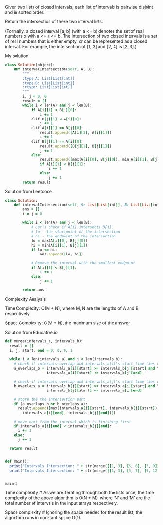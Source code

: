 Given two lists of closed intervals, each list of intervals is pairwise disjoint and in sorted order.

Return the intersection of these two interval lists.

(Formally, a closed interval [a, b] (with a <= b) denotes the set of real numbers x with a <= x <= b.  The intersection of two closed intervals is a set of real numbers that is either empty, or can be represented as a closed interval.  For example, the intersection of [1, 3] and [2, 4] is [2, 3].)

My solution

```ruby
class Solution(object):
    def intervalIntersection(self, A, B):
        """
        :type A: List[List[int]]
        :type B: List[List[int]]
        :rtype: List[List[int]]
        """
        i, j = 0, 0
        result = []
        while i < len(A) and j < len(B):
            if A[i][1] < B[j][0]:
                i += 1
            elif B[j][1] < A[i][0]:
                j += 1
            elif A[i][1] == B[j][0]:
                result.append([A[i][1], A[i][1]])
                i += 1
            elif B[j][1] == A[i][0]:
                result.append([B[j][1], B[j][1]])
                j += 1
            else:
                result.append([max(A[i][0], B[j][0]), min(A[i][1], B[j][1])])
                if A[i][1] < B[j][1]:
                    i += 1
                else:
                    j += 1
        return result
```

Solution from Leetcode

```ruby
class Solution:
    def intervalIntersection(self, A: List[List[int]], B: List[List[int]]) -> List[List[int]]:
        ans = []
        i = j = 0

        while i < len(A) and j < len(B):
            # Let's check if A[i] intersects B[j].
            # lo - the startpoint of the intersection
            # hi - the endpoint of the intersection
            lo = max(A[i][0], B[j][0])
            hi = min(A[i][1], B[j][1])
            if lo <= hi:
                ans.append([lo, hi])

            # Remove the interval with the smallest endpoint
            if A[i][1] < B[j][1]:
                i += 1
            else:
                j += 1

        return ans
```

Complexity Analysis

Time Complexity: O(M + N), where M, N are the lengths of A and B respectively.

Space Complexity: O(M + N), the maximum size of the answer.

Solution from Educative.io

```ruby
def merge(intervals_a, intervals_b):
  result = []
  i, j, start, end = 0, 0, 0, 1

  while i < len(intervals_a) and j < len(intervals_b):
    # check if intervals overlap and intervals_a[i]'s start time lies within the other intervals_b[j]
    a_overlaps_b = intervals_a[i][start] >= intervals_b[j][start] and \
                   intervals_a[i][start] <= intervals_b[j][end]

    # check if intervals overlap and intervals_a[j]'s start time lies within the other intervals_b[i]
    b_overlaps_a = intervals_b[j][start] >= intervals_a[i][start] and \
                   intervals_b[j][start] <= intervals_a[i][end]

    # store the the intersection part
    if (a_overlaps_b or b_overlaps_a):
      result.append([max(intervals_a[i][start], intervals_b[j][start]), min(
        intervals_a[i][end], intervals_b[j][end])])

    # move next from the interval which is finishing first
    if intervals_a[i][end] < intervals_b[j][end]:
      i += 1
    else:
      j += 1

  return result


def main():
  print("Intervals Intersection: " + str(merge([[1, 3], [5, 6], [7, 9]], [[2, 3], [5, 7]])))
  print("Intervals Intersection: " + str(merge([[1, 3], [5, 7], [9, 12]], [[5, 10]])))


main()
```

Time complexity #
As we are iterating through both the lists once, the time complexity of the above algorithm is O(N + M), where ‘N’ and ‘M’ are the total number of intervals in the input arrays respectively.

Space complexity #
Ignoring the space needed for the result list, the algorithm runs in constant space O(1).
